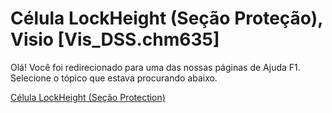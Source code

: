 
# Célula LockHeight (Seção Proteção), Visio [Vis_DSS.chm635]

Olá! Você foi redirecionado para uma das nossas páginas de Ajuda F1. Selecione o tópico que estava procurando abaixo.

[Célula LockHeight (Seção Protection)](http://msdn.microsoft.com/library/218b957e-5af6-e53b-1453-a84164ae456e%28Office.15%29.aspx)
